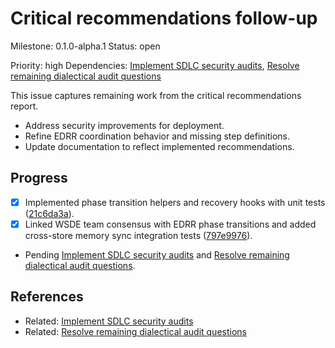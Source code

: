 # Critical recommendations follow-up
Milestone: 0.1.0-alpha.1
Status: open

Priority: high
Dependencies: [Implement SDLC security audits](Implement-SDLC-security-audits.md), [Resolve remaining dialectical audit questions](Resolve-remaining-dialectical-audit-questions.md)


This issue captures remaining work from the critical recommendations report.

- Address security improvements for deployment.
- Refine EDRR coordination behavior and missing step definitions.
- Update documentation to reflect implemented recommendations.

## Progress

- [x] Implemented phase transition helpers and recovery hooks with unit tests ([21c6da3a](../commit/21c6da3a)).
- [x] Linked WSDE team consensus with EDRR phase transitions and added cross-store memory sync integration tests ([797e9976](../commit/797e9976)).
- Pending [Implement SDLC security audits](Implement-SDLC-security-audits.md) and [Resolve remaining dialectical audit questions](Resolve-remaining-dialectical-audit-questions.md).

## References

- Related: [Implement SDLC security audits](Implement-SDLC-security-audits.md)
- Related: [Resolve remaining dialectical audit questions](Resolve-remaining-dialectical-audit-questions.md)
